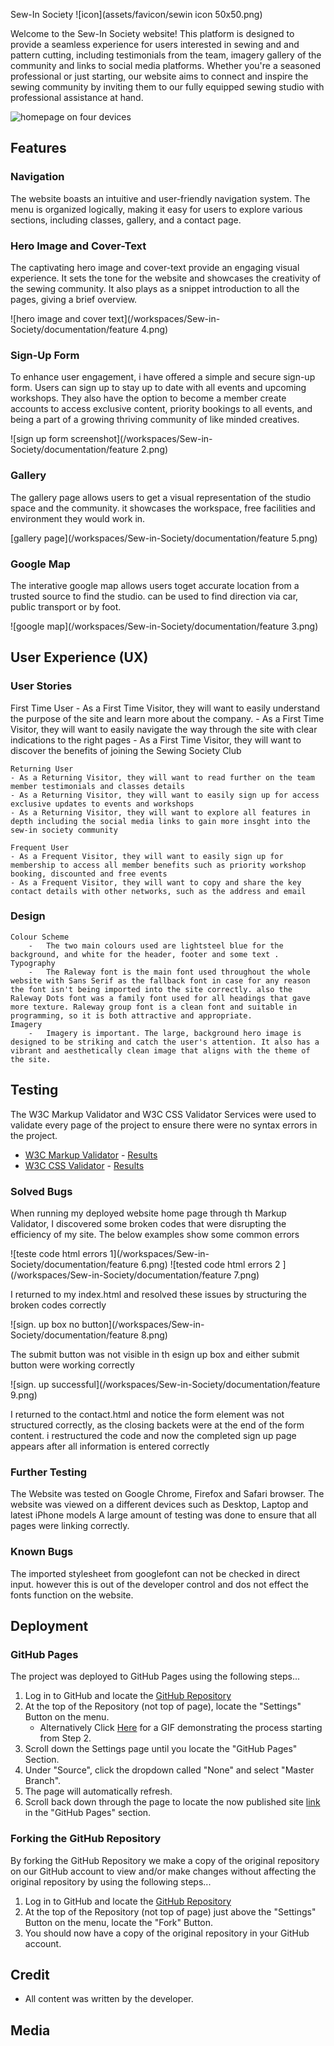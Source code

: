 Sew-In Society
![icon](assets/favicon/sewin icon 50x50.png)

Welcome to the Sew-In Society website! This platform is designed to provide a seamless experience for users interested in sewing and and pattern cutting, including testimonials from the team, imagery gallery of the community and links to social media platforms. Whether you're a seasoned professional or just starting, our website aims to connect and inspire the sewing community by inviting them to our fully equipped sewing studio with professional assistance at hand.

![homepage on four devices](https://galaina-sew-in-society-x89zi3d6qt.us2.codeanyapp.com/files/download/?id=82cdf7e1-674f-4fe0-af59-ebd1b30d36f7)

## Features

### Navigation

The website boasts an intuitive and user-friendly navigation system. The menu is organized logically, making it easy for users to explore various sections, including classes, gallery, and a contact page.

### Hero Image and Cover-Text

The captivating hero image and cover-text provide an engaging visual experience. It sets the tone for the website and showcases the creativity of the sewing community. It also plays as a snippet introduction to all the pages, giving a brief overview.

![hero image and cover text](/workspaces/Sew-in-Society/documentation/feature 4.png)

### Sign-Up Form

To enhance user engagement, i have offered a simple and secure sign-up form. Users can sign up to stay up to date with all events and upcoming workshops. They also have the option to become a member create accounts to access exclusive content, priority bookings to all events, and being a part of a growing thriving community of like minded creatives.

![sign up form screenshot](/workspaces/Sew-in-Society/documentation/feature 2.png)

### Gallery

The gallery page allows users to get a visual representation of the studio space and the community. it showcases the workspace, free facilities and environment they would work in.

[gallery page](/workspaces/Sew-in-Society/documentation/feature 5.png)

### Google Map

The interative google map allows users toget accurate location from a trusted source to find the studio. can be used to find direction via car, public transport or by foot.

![google map](/workspaces/Sew-in-Society/documentation/feature 3.png)

## User Experience (UX)

### User Stories

First Time User - As a First Time Visitor, they will want to easily understand the purpose of the site and learn more about the company. - As a First Time Visitor, they will want to easily navigate the way through the site with clear indications to the right pages - As a First Time Visitor, they will want to discover the benefits of joining the Sewing Society Club

    Returning User
    - As a Returning Visitor, they will want to read further on the team member testimonials and classes details
    - As a Returning Visitor, they will want to easily sign up for access exclusive updates to events and workshops
    - As a Returning Visitor, they will want to explore all features in depth including the social media links to gain more insght into the sew-in society community

    Frequent User
    - As a Frequent Visitor, they will want to easily sign up for membership to access all member benefits such as priority workshop booking, discounted and free events
    - As a Frequent Visitor, they will want to copy and share the key contact details with other networks, such as the address and email

### Design

    Colour Scheme
        -   The two main colours used are lightsteel blue for the background, and white for the header, footer and some text .
    Typography
        -   The Raleway font is the main font used throughout the whole website with Sans Serif as the fallback font in case for any reason the font isn't being imported into the site correctly. also the Raleway Dots font was a family font used for all headings that gave more texture. Raleway group font is a clean font and suitable in programming, so it is both attractive and appropriate.
    Imagery
        -   Imagery is important. The large, background hero image is designed to be striking and catch the user's attention. It also has a vibrant and aesthetically clean image that aligns with the theme of the site.

## Testing

The W3C Markup Validator and W3C CSS Validator Services were used to validate every page of the project to ensure there were no syntax errors in the project.

- [W3C Markup Validator](https://jigsaw.w3.org/css-validator/#validate_by_input) - [Results](https://github.com/)
- [W3C CSS Validator](https://jigsaw.w3.org/css-validator/#validate_by_input) - [Results](https://github.com/)

### Solved Bugs

When running my deployed website home page through th Markup Validator, I discovered some broken codes that were disrupting the efficiency of my site. The below examples show some common errors

![teste code html errors 1](/workspaces/Sew-in-Society/documentation/feature 6.png)
![tested code html errors 2 ](/workspaces/Sew-in-Society/documentation/feature 7.png)

I returned to my index.html and resolved these issues by structuring the broken codes correctly

![sign. up box no button](/workspaces/Sew-in-Society/documentation/feature 8.png)

The submit button was not visible in th esign up box and either submit button were working correctly

![sign. up successful](/workspaces/Sew-in-Society/documentation/feature 9.png)

I returned to the contact.html and notice the form element was not structured correctly, as the closing backets were at the end of the form content. i restructured the code and now the completed sign up page appears after all information is entered correctly

### Further Testing

The Website was tested on Google Chrome, Firefox and Safari browser.
The website was viewed on a different devices such as Desktop, Laptop and latest iPhone models
A large amount of testing was done to ensure that all pages were linking correctly.

### Known Bugs

The imported stylesheet from googlefont can not be checked in direct input. however this is out of the developer control and dos not effect the fonts function on the website.

## Deployment

### GitHub Pages

The project was deployed to GitHub Pages using the following steps...

1. Log in to GitHub and locate the [GitHub Repository](https://github.com/)
2. At the top of the Repository (not top of page), locate the "Settings" Button on the menu.
   - Alternatively Click [Here](https://raw.githubusercontent.com/) for a GIF demonstrating the process starting from Step 2.
3. Scroll down the Settings page until you locate the "GitHub Pages" Section.
4. Under "Source", click the dropdown called "None" and select "Master Branch".
5. The page will automatically refresh.
6. Scroll back down through the page to locate the now published site [link](https://github.com) in the "GitHub Pages" section.

### Forking the GitHub Repository

By forking the GitHub Repository we make a copy of the original repository on our GitHub account to view and/or make changes without affecting the original repository by using the following steps...

1. Log in to GitHub and locate the [GitHub Repository](https://github.com/)
2. At the top of the Repository (not top of page) just above the "Settings" Button on the menu, locate the "Fork" Button.
3. You should now have a copy of the original repository in your GitHub account.

## Credit

- All content was written by the developer.

## Media
